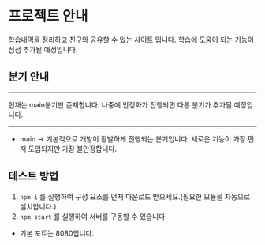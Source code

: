 # 프로젝트 안내
학습내역을 정리하고 친구와 공유할 수 있는 사이트 입니다. 학습에 도움이 되는 기능이 점점 추가될 예정입니다.
## 분기 안내
---
현재는 main분기만 존재합니다. 나중에 안정화가 진행되면 다른 분기가 추가될 예정입니다.

---
* main -> 기본적으로 개발이 활발하게 진행되는 분기입니다.
새로운 기능이 가장 먼저 도입되지만 가장 불안정합니다.

## 테스트 방법
1. `npm i` 를 실행하여 구성 요소를 먼저 다운로드 받으세요.(필요한 모듈을 자동으로 설치합니다.)
2. `npm start` 를 실행하여 서버를 구동할 수 있습니다.
* 기본 포트는 8080입니다.
